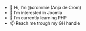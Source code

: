 - 👋 Hi, I’m @crommie (Anja de Crom)
- 👀 I’m interested in Joomla
- 🌱 I’m currently learning PHP
- 📫 Reach me trough my GH handle

<!---
crommie/crommie is a ✨ special ✨ repository because its `README.md` (this file) appears on your GitHub profile.
You can click the Preview link to take a look at your changes.
--->
